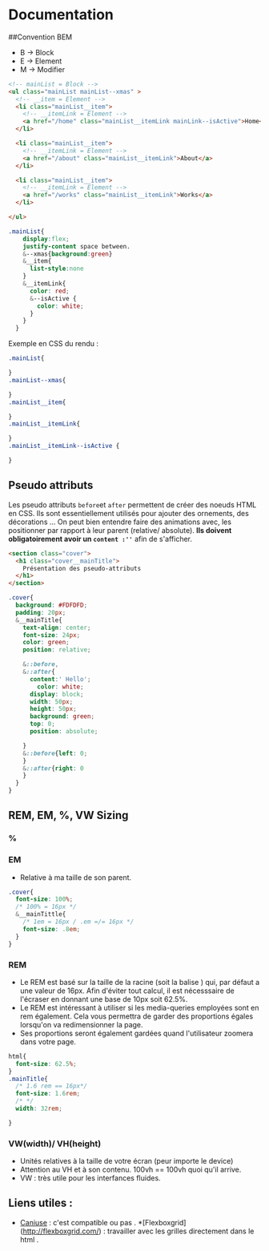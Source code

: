 # Documentation

##Convention BEM
* B -> Block
* E -> Element
* M -> Modifier

```html
<!-- mainList = Block -->
<ul class="mainList mainList--xmas" >
  <!-- __item = Element -->
  <li class="mainList__item">
    <!-- __itemLink = Element -->
    <a href="/home" class="mainList__itemLink mainLink--isActive">Home</a>
  </li>

  <li class="mainList__item">
    <!-- __itemLink = Element -->
    <a href="/about" class="mainList__itemLink">About</a>
  </li>

  <li class="mainList__item">
    <!-- __itemLink = Element -->
    <a href="/works" class="mainList__itemLink">Works</a>
  </li>

</ul>
```
```css
.mainList{
    display:flex;
    justify-content space between.
    &--xmas{background:green}
    &__item{
      list-style:none
    }
    &__itemLink{
      color: red;
      &--isActive {
        color: white;
      }
    }  
  }
```
Exemple en CSS du rendu :
```css
.mainList{

}
.mainList--xmas{

}
.mainList__item{

}
.mainList__itemLink{

}
.mainList__itemLink--isActive {

}
```
## Pseudo attributs

Les pseudo attributs `before`et `after` permettent de créer des noeuds HTML en CSS.
Ils sont essentiellement utilisés pour ajouter des ornements, des décorations ... On peut bien entendre faire des animations avec, les positionner par rapport à leur parent (relative/ absolute). **Ils doivent obligatoirement avoir un `content :''`** afin de s'afficher.

```html
<section class="cover">
  <h1 class="cover__mainTitle">
    Présentation des pseudo-attributs
  </h1>
</section>
```

```css
.cover{
  background: #FDFDFD;
  padding: 20px;
  &__mainTitle{
    text-align: center;
    font-size: 24px;
    color: green;
    position: relative;

    &::before,
    &::after{
      content:' Hello';
        color: white;
      display: block;
      width: 50px;
      height: 50px;
      background: green;
      top: 0;
      position: absolute;

    }
    &::before{left: 0;
    }
    &::after{right: 0
    }
  }
}
```


## REM, EM, %, VW Sizing

### %

### EM

* Relative à ma taille de son parent.

```css
.cover{
  font-size: 100%;
  /* 100% = 16px */
  &__mainTittle{
    /* 1em = 16px / .em =/= 16px */
    font-size: .8em;
  }
}
```

### REM

* Le REM est basé sur la taille de la racine (soit la balise <html>) qui, par défaut a une valeur de 16px. Afin d'éviter tout calcul, il est nécesssaire de l'écraser en donnant une base de 10px soit 62.5%.
* Le REM est intéressant à utiliser si les media-queries employées sont en rem également. Cela vous permettra de garder des proportions égales lorsqu'on va redimensionner la page.
* Ses proportions seront également gardées quand l'utilisateur zoomera dans votre page.

```css
html{
  font-size: 62.5%;
}
.mainTitle{
  /* 1.6 rem == 16px*/
  font-size: 1.6rem;
  /* */
  width: 32rem;

}
```
### VW(width)/ VH(height)

* Unités relatives à la taille de votre écran (peur importe le device)
* Attention au VH et à son contenu. 100vh == 100vh quoi qu'il arrive.
* VW : très utile pour les interfances fluides.

## Liens utiles :
* [Caniuse](http://caniuse.com) : c'est compatible ou pas .
*[Flexboxgrid] (http://flexboxgrid.com/) : travailler avec les grilles directement dans le html .
